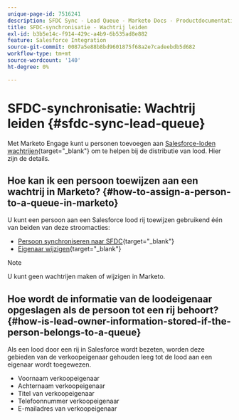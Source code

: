```yaml
---
unique-page-id: 7516241
description: SFDC Sync - Lead Queue - Marketo Docs - Productdocumentatie
title: SFDC-synchronisatie - Wachtrij leiden
exl-id: b3b5e14c-f914-429c-a4b9-6b535ad8e882
feature: Salesforce Integration
source-git-commit: 0087a5e88b8bd9601875f68a2e7cadeebdb5d682
workflow-type: tm+mt
source-wordcount: '140'
ht-degree: 0%

---
```


# SFDC-synchronisatie: Wachtrij leiden {#sfdc-sync-lead-queue}

Met Marketo Engage kunt u personen toevoegen aan [Salesforce-loden wachtrijen](https://help.salesforce.com/apex/HTViewHelpDoc?id=queues_overview.htm){target="_blank"} om te helpen bij de distributie van lood. Hier zijn de details.

## Hoe kan ik een persoon toewijzen aan een wachtrij in Marketo? {#how-to-assign-a-person-to-a-queue-in-marketo}

U kunt een persoon aan een Salesforce lood rij toewijzen gebruikend één van beiden van deze stroomacties:

* [Persoon synchroniseren naar SFDC](/help/marketo/product-docs/core-marketo-concepts/smart-campaigns/salesforce-flow-actions/sync-person-to-sfdc.md){target="_blank"}
* [Eigenaar wijzigen](/help/marketo/product-docs/core-marketo-concepts/smart-campaigns/salesforce-flow-actions/change-owner.md){target="_blank"}

>[!NOTE]
>
>U kunt geen wachtrijen maken of wijzigen in Marketo.

## Hoe wordt de informatie van de loodeigenaar opgeslagen als de persoon tot een rij behoort? {#how-is-lead-owner-information-stored-if-the-person-belongs-to-a-queue}

Als een lood door een rij in Salesforce wordt bezeten, worden deze gebieden van de verkoopeigenaar gehouden leeg tot de lood aan een eigenaar wordt toegewezen.

* Voornaam verkoopeigenaar
* Achternaam verkoopeigenaar
* Titel van verkoopeigenaar
* Telefoonnummer verkoopeigenaar
* E-mailadres van verkoopeigenaar
